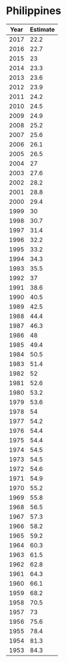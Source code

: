 # Philippines

| Year | Estimate |
| ---- | -------- |
| 2017 | 22.2 |
| 2016 | 22.7 |
| 2015 | 23 |
| 2014 | 23.3 |
| 2013 | 23.6 |
| 2012 | 23.9 |
| 2011 | 24.2 |
| 2010 | 24.5 |
| 2009 | 24.9 |
| 2008 | 25.2 |
| 2007 | 25.6 |
| 2006 | 26.1 |
| 2005 | 26.5 |
| 2004 | 27 |
| 2003 | 27.6 |
| 2002 | 28.2 |
| 2001 | 28.8 |
| 2000 | 29.4 |
| 1999 | 30 |
| 1998 | 30.7 |
| 1997 | 31.4 |
| 1996 | 32.2 |
| 1995 | 33.2 |
| 1994 | 34.3 |
| 1993 | 35.5 |
| 1992 | 37 |
| 1991 | 38.6 |
| 1990 | 40.5 |
| 1989 | 42.5 |
| 1988 | 44.4 |
| 1987 | 46.3 |
| 1986 | 48 |
| 1985 | 49.4 |
| 1984 | 50.5 |
| 1983 | 51.4 |
| 1982 | 52 |
| 1981 | 52.6 |
| 1980 | 53.2 |
| 1979 | 53.6 |
| 1978 | 54 |
| 1977 | 54.2 |
| 1976 | 54.4 |
| 1975 | 54.4 |
| 1974 | 54.5 |
| 1973 | 54.5 |
| 1972 | 54.6 |
| 1971 | 54.9 |
| 1970 | 55.2 |
| 1969 | 55.8 |
| 1968 | 56.5 |
| 1967 | 57.3 |
| 1966 | 58.2 |
| 1965 | 59.2 |
| 1964 | 60.3 |
| 1963 | 61.5 |
| 1962 | 62.8 |
| 1961 | 64.3 |
| 1960 | 66.1 |
| 1959 | 68.2 |
| 1958 | 70.5 |
| 1957 | 73 |
| 1956 | 75.6 |
| 1955 | 78.4 |
| 1954 | 81.3 |
| 1953 | 84.3 |